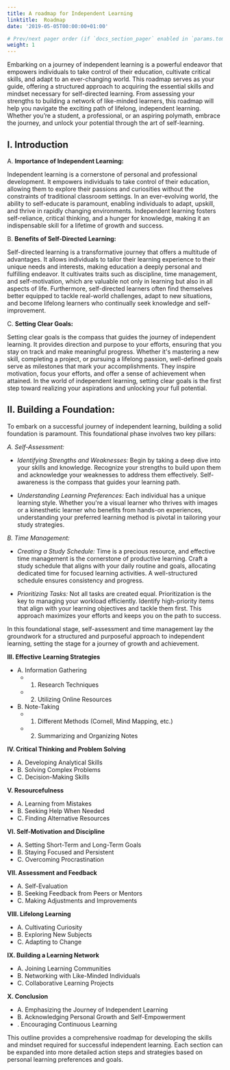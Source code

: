 ```yaml
---
title: A roadmap for Independent Learning
linktitle:  Roadmap
date: '2019-05-05T00:00:00+01:00'

# Prev/next pager order (if `docs_section_pager` enabled in `params.toml`)
weight: 1
---
```



Embarking on a journey of independent learning is a powerful endeavor that empowers individuals to take control of their education, cultivate critical skills, and adapt to an ever-changing world. This roadmap serves as your guide, offering a structured approach to acquiring the essential skills and mindset necessary for self-directed learning. From assessing your strengths to building a network of like-minded learners, this roadmap will help you navigate the exciting path of lifelong, independent learning. Whether you’re a student, a professional, or an aspiring polymath, embrace the journey, and unlock your potential through the art of self-learning.


## I. Introduction

A. **Importance of Independent Learning:**

Independent learning is a cornerstone of personal and professional development. It empowers individuals to take control of their education, allowing them to explore their passions and curiosities without the constraints of traditional classroom settings. In an ever-evolving world, the ability to self-educate is paramount, enabling individuals to adapt, upskill, and thrive in rapidly changing environments. Independent learning fosters self-reliance, critical thinking, and a hunger for knowledge, making it an indispensable skill for a lifetime of growth and success.

B. **Benefits of Self-Directed Learning:**

Self-directed learning is a transformative journey that offers a multitude of advantages. It allows individuals to tailor their learning experience to their unique needs and interests, making education a deeply personal and fulfilling endeavor. It cultivates traits such as discipline, time management, and self-motivation, which are valuable not only in learning but also in all aspects of life. Furthermore, self-directed learners often find themselves better equipped to tackle real-world challenges, adapt to new situations, and become lifelong learners who continually seek knowledge and self-improvement.

C. **Setting Clear Goals:**

Setting clear goals is the compass that guides the journey of independent learning. It provides direction and purpose to your efforts, ensuring that you stay on track and make meaningful progress. Whether it's mastering a new skill, completing a project, or pursuing a lifelong passion, well-defined goals serve as milestones that mark your accomplishments. They inspire motivation, focus your efforts, and offer a sense of achievement when attained. In the world of independent learning, setting clear goals is the first step toward realizing your aspirations and unlocking your full potential.

## II. Building a Foundation:

To embark on a successful journey of independent learning, building a solid foundation is paramount. This foundational phase involves two key pillars:

*A. Self-Assessment:*

   - *Identifying Strengths and Weaknesses:* Begin by taking a deep dive into your skills and knowledge. Recognize your strengths to build upon them and acknowledge your weaknesses to address them effectively. Self-awareness is the compass that guides your learning path.
     
   - *Understanding Learning Preferences:* Each individual has a unique learning style. Whether you're a visual learner who thrives with images or a kinesthetic learner who benefits from hands-on experiences, understanding your preferred learning method is pivotal in tailoring your study strategies.

*B. Time Management:*

   - *Creating a Study Schedule:* Time is a precious resource, and effective time management is the cornerstone of productive learning. Craft a study schedule that aligns with your daily routine and goals, allocating dedicated time for focused learning activities. A well-structured schedule ensures consistency and progress.
     
   - *Prioritizing Tasks:* Not all tasks are created equal. Prioritization is the key to managing your workload efficiently. Identify high-priority items that align with your learning objectives and tackle them first. This approach maximizes your efforts and keeps you on the path to success.

In this foundational stage, self-assessment and time management lay the groundwork for a structured and purposeful approach to independent learning, setting the stage for a journey of growth and achievement.
   
**III. Effective Learning Strategies**
   * A. Information Gathering
      * 1. Research Techniques
      * 2. Utilizing Online Resources
   * B. Note-Taking
      * 1. Different Methods (Cornell, Mind Mapping, etc.)
      * 2. Summarizing and Organizing Notes
   
**IV. Critical Thinking and Problem Solving**
   * A. Developing Analytical Skills
   * B. Solving Complex Problems
   * C. Decision-Making Skills
   
**V. Resourcefulness**
   * A. Learning from Mistakes
   * B. Seeking Help When Needed
   * C. Finding Alternative Resources
   
**VI. Self-Motivation and Discipline**
   * A. Setting Short-Term and Long-Term Goals
   * B. Staying Focused and Persistent
   * C. Overcoming Procrastination
   
**VII. Assessment and Feedback**
   * A. Self-Evaluation
   * B. Seeking Feedback from Peers or Mentors
   * C. Making Adjustments and Improvements
   
**VIII. Lifelong Learning**
   * A. Cultivating Curiosity
   * B. Exploring New Subjects
   * C. Adapting to Change
   
**IX. Building a Learning Network**
   * A. Joining Learning Communities
   * B. Networking with Like-Minded Individuals
   * C. Collaborative Learning Projects
   
**X. Conclusion**
   * A. Emphasizing the Journey of Independent Learning
   * B. Acknowledging Personal Growth and Self-Empowerment
   * . Encouraging Continuous Learning

This outline provides a comprehensive roadmap for developing the skills and mindset required for successful independent learning. Each section can be expanded into more detailed action steps and strategies based on personal learning preferences and goals.
